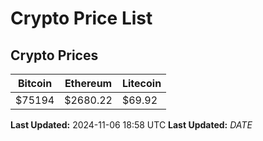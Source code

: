 # Crypto Price List

## Crypto Prices
| Bitcoin | Ethereum | Litecoin |
| ------- | -------- | -------- |
| $75194 | $2680.22 | $69.92 |
**Last Updated:** 2024-11-06 18:58 UTC
**Last Updated:** $DATE$

